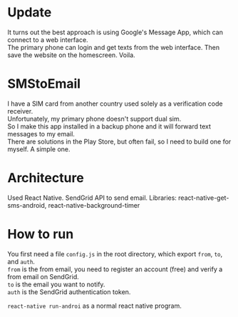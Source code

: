 # Update 
It turns out the best approach is using Google's Message App, which can connect to a web interface.  
The primary phone can login and get texts from the web interface. Then save the website on the homescreen. Voila. 
# SMStoEmail
I have a SIM card from another country used solely as a verification code receiver.  
Unfortunately, my primary phone doesn't support dual sim.  
So I make this app installed in a backup phone and it will forward text messages to my email.  
There are solutions in the Play Store, but often fail, so I need to build one for myself. 
A simple one.

# Architecture  
Used React Native. SendGrid API to send email.
Libraries: react-native-get-sms-android, react-native-background-timer

# How to run
You first need a file `config.js` in the root directory, which export `from`, `to`, and `auth`.  
`from` is the from email, you need to register an account (free) and verify a from email on SendGrid.  
`to` is the email you want to notify.  
`auth` is the SendGrid authentication token.  

`react-native run-androi` as a normal react native program.
